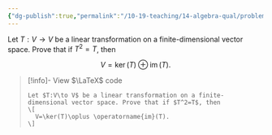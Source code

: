 ```yaml
---
{"dg-publish":true,"permalink":"/10-19-teaching/14-algebra-qual/problem-bank/pool-problems/linear-algebra/direct-sums-and-idempotent-transformations/","tags":["linear_algebra"],"updated":"2025-03-14T15:19:58-07:00"}
---
```


Let $T:V\to V$ be a linear transformation on a finite-dimensional vector space. Prove that if $T^2=T$, then

$$V=\ker(T)\oplus \operatorname{im}(T).$$

> [!info]- View $\LaTeX$ code
> ```
> Let $T:V\to V$ be a linear transformation on a finite-dimensional vector space. Prove that if $T^2=T$, then
> \[
> 	V=\ker(T)\oplus \operatorname{im}(T).
> \]
> ```
